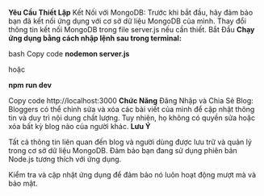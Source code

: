 

**Yêu Cầu Thiết Lập**
Kết Nối với MongoDB:
Trước khi bắt đầu, hãy đảm bảo bạn đã kết nối ứng dụng với cơ sở dữ liệu MongoDB của mình.
Thay đổi thông tin kết nối MongoDB trong file server.js nếu cần thiết.
Bắt Đầu
**Chạy ứng dụng bằng cách nhập lệnh sau trong terminal:**

bash
Copy code
**nodemon server.js**

hoặc

**npm run dev**

Copy code
http://localhost:3000
**Chức Năng**
Đăng Nhập và Chia Sẻ Blog:
Bloggers có thể chỉnh sửa và xóa các bài viết của mình để cập nhật thông tin và duy trì nội dung chất lượng.
Tuy nhiên, họ không có quyền sửa hoặc xóa bất kỳ blog nào của người khác.
**Lưu Ý**

Tất cả thông tin liên quan đến blog và người dùng được lưu trữ và quản lý trong cơ sở dữ liệu MongoDB.
Đảm bảo bạn đang sử dụng phiên bản Node.js tương thích với ứng dụng.

Kiểm tra và cập nhật ứng dụng để đảm bảo nó luôn hoạt động mượt mà và bảo mật.
